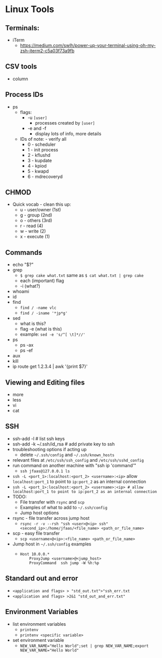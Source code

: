 # Linux Tools

## Terminals:
* iTerm
  * https://medium.com/swlh/power-up-your-terminal-using-oh-my-zsh-iterm2-c5a03f73a9fb

## CSV tools
* column

## Process IDs
* ps
  * flags:
    * -u `[user]`
      * processes created by `[user]`
    * -e and -f
      * display lots of info, more details
  * IDs of note: - verify all
    * 0 - scheduler
    * 1 - init process
    * 2 - kflushd
    * 3 - kupdate
    * 4 - kpiod
    * 5 - kwapd
    * 6 - mdrecoveryd

## CHMOD
* Quick vocab - clean this up:
  * u - user/owner (1st)
  * g - group (2nd)
  * o - others (3rd)
  * r - read (4)
  * w - write (2)
  * x - execute (1)
  
## Commands
* echo "$?"
* grep
  * `$ grep cake what.txt` same as `$ cat what.txt | grep cake`
  * each (important) flag
  * -i (what?)
* whoami
* id
* find
  * `find / -name vlc`
  * `find / -iname '*jp*g'`
* sed
  * what is this?
  * flag -e (what is this)
  * example: `sed -e 's/^[ \t]*//'`
* ps
  * ps -ax
  * ps -ef
* aux
* kill
* ip route get 1.2.3.4 | awk '{print $7}'

## Viewing and Editing files
* more
* less
* vi
* cat

## SSH
* ssh-add -l  # list ssh keys
* ssh-add -k ~/.ssh/id_rsa  # add private key to ssh
* troubleshooting options if acting up
  * delete `~/.ssh/config` and `~/.ssh/known_hosts`
* relevant files at `/etc/ssh/ssh_config` and `/etc/ssh/sshd_config`
* run command on another machine with "ssh ip 'command'"
  * `ssh jfaas@127.0.0.1 ls`
* `ssh -L <port_1>:localhost:<port_2> <username>:<ip>` allow `localhost:port_1` to point to `ip:port_2` as an internal connection
* `ssh -L <port_1>:localhost:<port_2> <username>:<ip> # allow localhost:port_1 to point to ip:port_2 as an internal connection` 
* TODO:
  * File transfer with `rsync` and `scp`
  * Examples of what to add to `~/.ssh/config`
  * Jump host options
* rsync - file transfer across jump host
  * `rsync -r -v --rsh "ssh <user>@<ip> ssh" <second_ip>:/home/jfaas/<file_name> <path_or_file_name>`
* scp - easy file transfer
  * `scp <username>@<ip>:<file_name> <path_or_file_name>`
* Jump host in `~/.ssh/config` examples
  * ```
    Host 10.0.0.*
        ProxyJump <username>@<jump_host>
        ProxyCommand  ssh jump -W %h:%p
    ```

## Standard out and error
* `<application and flags> > "std_out.txt">"ssh_err.txt`
* `<application and flags> >2&1 "std_out_and_err.txt"`

## Environment Variables
* list environment variables
  * `printenv`
  * `printenv <specific variable>`
* set environment variable
  * `NEW_VAR_NAME="Hello World";set | grep NEW_VAR_NAME;export NEW_VAR_NAME="Hello World"`
